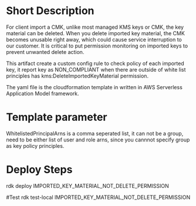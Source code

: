 # Short Description

For client import a CMK, unlike most managed KMS keys or CMK, the key material can be deleted. When you delete imported key material, the CMK becomes unusable right away, which could cause service interruption to our customer. It is critical to put permission monitoring on imported keys to prevent unwanted delete action.


This artifact create a custom config rule to check policy of each imported key, it report key as NON_COMPLIANT when there are outside of white list principles has kms:DeleteImportedKeyMaterial permission.


The yaml file is the cloudformation template in written in AWS Serverless Application Model framework.

# Template parameter

WhitelistedPrincipalArns is a comma seperated list, it can not be a group, need to be either list of user and role arns, since you cannnot specify group as key policy principles.


# Deploy Steps
rdk deploy IMPORTED_KEY_MATERIAL_NOT_DELETE_PERMISSION

#Test
rdk test-local IMPORTED_KEY_MATERIAL_NOT_DELETE_PERMISSION


